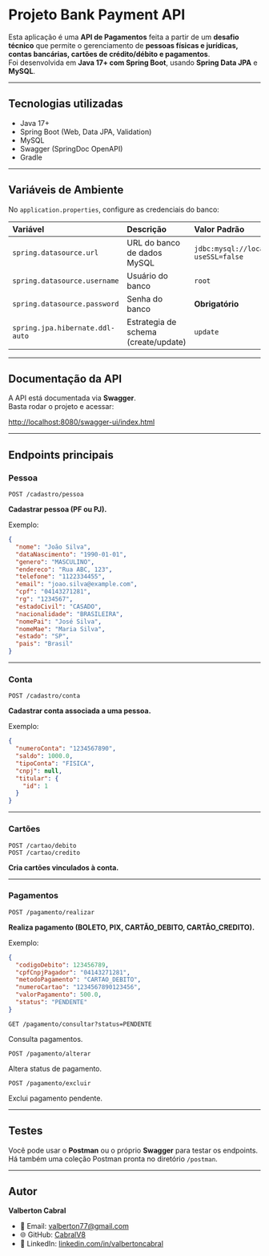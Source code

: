 # Projeto Bank Payment API 

Esta aplicação é uma **API de Pagamentos** feita a partir de um **desafio técnico** que permite o gerenciamento de **pessoas físicas e jurídicas, contas bancárias, cartões de crédito/débito e pagamentos**.  
Foi desenvolvida em **Java 17+ com Spring Boot**, usando **Spring Data JPA** e **MySQL**.

---

##  Tecnologias utilizadas
- Java 17+
- Spring Boot (Web, Data JPA, Validation)
- MySQL
- Swagger (SpringDoc OpenAPI)
- Gradle

---

##  Variáveis de Ambiente

No `application.properties`, configure as credenciais do banco:

| Variável                      | Descrição                       | Valor Padrão                                    |
|:------------------------------|:--------------------------------|:------------------------------------------------|
| `spring.datasource.url`       | URL do banco de dados MySQL     | `jdbc:mysql://localhost:3306/fadesp?useSSL=false` |
| `spring.datasource.username`  | Usuário do banco                | `root`                                          |
| `spring.datasource.password`  | Senha do banco                  | **Obrigatório**                                 |
| `spring.jpa.hibernate.ddl-auto` | Estrategia de schema (create/update) | `update` |

---

## Documentação da API

A API está documentada via **Swagger**.  
Basta rodar o projeto e acessar:

 [http://localhost:8080/swagger-ui/index.html](http://localhost:8080/swagger-ui/index.html)

---

## Endpoints principais

### Pessoa
```http
POST /cadastro/pessoa
```
**Cadastrar pessoa (PF ou PJ).**

Exemplo:
```json
{
  "nome": "João Silva",
  "dataNascimento": "1990-01-01",
  "genero": "MASCULINO",
  "endereco": "Rua ABC, 123",
  "telefone": "1122334455",
  "email": "joao.silva@example.com",
  "cpf": "04143271281",
  "rg": "1234567",
  "estadoCivil": "CASADO",
  "nacionalidade": "BRASILEIRA",
  "nomePai": "José Silva",
  "nomeMae": "Maria Silva",
  "estado": "SP",
  "pais": "Brasil"
}
```

---

### Conta
```http
POST /cadastro/conta
```
**Cadastrar conta associada a uma pessoa.**

Exemplo:
```json
{
  "numeroConta": "1234567890",
  "saldo": 1000.0,
  "tipoConta": "FISICA",
  "cnpj": null,
  "titular": {
    "id": 1
  }
}
```

---

### Cartões
```http
POST /cartao/debito
POST /cartao/credito
```
**Cria cartões vinculados à conta.**

---

### Pagamentos
```http
POST /pagamento/realizar
```
**Realiza pagamento (BOLETO, PIX, CARTÃO_DEBITO, CARTÃO_CREDITO).**

Exemplo:
```json
{
  "codigoDebito": 123456789,
  "cpfCnpjPagador": "04143271281",
  "metodoPagamento": "CARTAO_DEBITO",
  "numeroCartao": "1234567890123456",
  "valorPagamento": 500.0,
  "status": "PENDENTE"
}
```

```http
GET /pagamento/consultar?status=PENDENTE
```
Consulta pagamentos.

```http
POST /pagamento/alterar
```
Altera status de pagamento.

```http
POST /pagamento/excluir
```
Exclui pagamento pendente.

---

## Testes

Você pode usar o **Postman** ou o próprio **Swagger** para testar os endpoints.  
Há também uma coleção Postman pronta no diretório `/postman`.

---

##  Autor

**Valberton Cabral**

- 📧 Email: valberton77@gmail.com
- 🌐 GitHub: [CabralV8](https://github.com/CabralV8)
- 💼 LinkedIn: [linkedin.com/in/valbertoncabral](https://www.linkedin.com/in/valbertoncabral)
